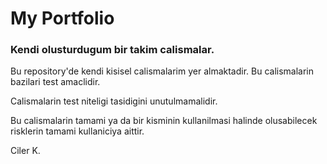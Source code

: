 # My Portfolio

### Kendi olusturdugum bir takim calismalar.

Bu repository'de kendi kisisel calismalarim yer almaktadir.
Bu calismalarin bazilari test amaclidir.

Calismalarin test niteligi tasidigini unutulmamalidir.

Bu calismalarin tamami ya da bir kisminin kullanilmasi halinde olusabilecek risklerin tamami kullaniciya aittir. 


Ciler K. 
